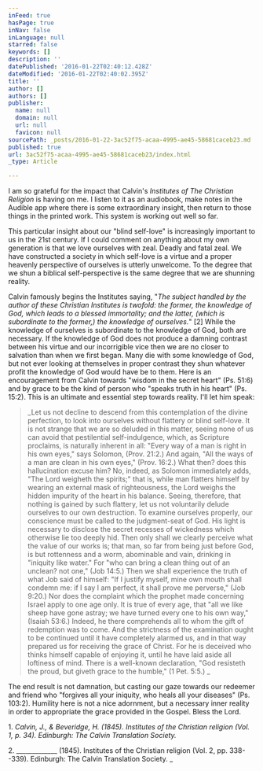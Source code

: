 ```yaml
---
inFeed: true
hasPage: true
inNav: false
inLanguage: null
starred: false
keywords: []
description: ''
datePublished: '2016-01-22T02:40:12.428Z'
dateModified: '2016-01-22T02:40:02.395Z'
title: ''
author: []
authors: []
publisher:
  name: null
  domain: null
  url: null
  favicon: null
sourcePath: _posts/2016-01-22-3ac52f75-acaa-4995-ae45-58681caceb23.md
published: true
url: 3ac52f75-acaa-4995-ae45-58681caceb23/index.html
_type: Article

---
```

I am so grateful for the impact that Calvin's _Institutes of The Christian Religion_ is having on me. I listen to it as an audiobook, make notes in the Audible app where there is some extraordinary insight, then return to those things in the printed work. This system is working out well so far. 

This particular insight about our "blind self-love" is increasingly important to us in the 21st century. If I could comment on anything about my own generation is that we love ourselves with zeal. Deadly and fatal zeal. We have constructed a society in which self-love is a virtue and a proper heavenly perspective of ourselves is utterly unwelcome. To the degree that we shun a biblical self-perspective is the same degree that we are shunning reality. 

Calvin famously begins the Institutes saying, "_The subject handled by the author of these Christian Institutes is twofold: the former, the knowledge of God, which leads to a blessed immortality; and the latter, (which is subordinate to the former,) the knowledge of ourselves._" \[2\] While the knowledge of ourselves is subordinate to the knowledge of God, both are necessary. If the knowledge of God does not produce a damning contrast between his virtue and our incorrigible vice then we are no closer to salvation than when we first began. Many die with some knowledge of God, but not ever looking at themselves in proper contrast they shun whatever profit the knowledge of God would have be to them. Here is an encouragement from Calvin towards "wisdom in the secret heart" (Ps. 51:6) and by grace to be the kind of person who "speaks truth in his heart" (Ps. 15:2). This is an ultimate and essential step towards reality. I'll let him speak: 
> 
> _Let us not decline to descend from this contemplation of the divine perfection, to look into ourselves without flattery or blind self-love. It is not strange that we are so deluded in this matter, seeing none of us can avoid that pestilential self-indulgence, which, as Scripture proclaims, is naturally inherent in all: "Every way of a man is right in his own eyes," says Solomon, (Prov. 21:2.) And again, "All the ways of a man are clean in his own eyes," (Prov. 16:2.) What then? does this hallucination excuse him? No, indeed, as Solomon immediately adds, "The Lord weigheth the spirits;" that is, while man flatters himself by wearing an external mask of righteousness, the Lord weighs the hidden impurity of the heart in his balance. Seeing, therefore, that nothing is gained by such flattery, let us not voluntarily delude ourselves to our own destruction. To examine ourselves properly, our conscience must be called to the judgment-seat of God. His light is necessary to disclose the secret recesses of wickedness which otherwise lie too deeply hid. Then only shall we clearly perceive what the value of our works is; that man, so far from being just before God, is but rottenness and a worm, abominable and vain, drinking in "iniquity like water." For "who can bring a clean thing out of an unclean? not one," (Job 14:5.) Then we shall experience the truth of what Job said of himself: "If I justify myself, mine own mouth shall condemn me: if I say I am perfect, it shall prove me perverse," (Job 9:20.) Nor does the complaint which the prophet made concerning Israel apply to one age only. It is true of every age, that "all we like sheep have gone astray; we have turned every one to his own way," (Isaiah 53:6.) Indeed, he there comprehends all to whom the gift of redemption was to come. And the strictness of the examination ought to be continued until it have completely alarmed us, and in that way prepared us for receiving the grace of Christ. For he is deceived who thinks himself capable of enjoying it, until he have laid aside all loftiness of mind. There is a well-known declaration, "God resisteth the proud, but giveth grace to the humble," (1 Pet. 5:5.)
> _

The end result is not damnation, but casting our gaze towards our redeemer and friend who "forgives all your iniquity, who heals all your diseases" (Ps. 103:2). Humility here is not a nice adornment, but a necessary inner reality in order to appropriate the grace provided in the Gospel. Bless the Lord.

1\. _Calvin, J., & Beveridge, H. (1845). Institutes of the Christian religion (Vol. 1, p. 34). Edinburgh: The Calvin Translation Society._

2\. _\_\_\_\_\_\_\_\_\_\_\_\_ (1845). Institutes of the Christian religion (Vol. 2, pp. 338--339). Edinburgh: The Calvin Translation Society. _